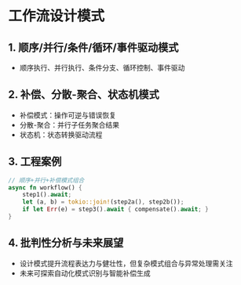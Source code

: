 # 工作流设计模式

## 1. 顺序/并行/条件/循环/事件驱动模式

- 顺序执行、并行执行、条件分支、循环控制、事件驱动

## 2. 补偿、分散-聚合、状态机模式

- 补偿模式：操作可逆与错误恢复
- 分散-聚合：并行子任务聚合结果
- 状态机：状态转换驱动流程

## 3. 工程案例

```rust
// 顺序+并行+补偿模式组合
async fn workflow() {
    step1().await;
    let (a, b) = tokio::join!(step2a(), step2b());
    if let Err(e) = step3().await { compensate().await; }
}
```

## 4. 批判性分析与未来展望

- 设计模式提升流程表达力与健壮性，但复杂模式组合与异常处理需关注
- 未来可探索自动化模式识别与智能补偿生成
